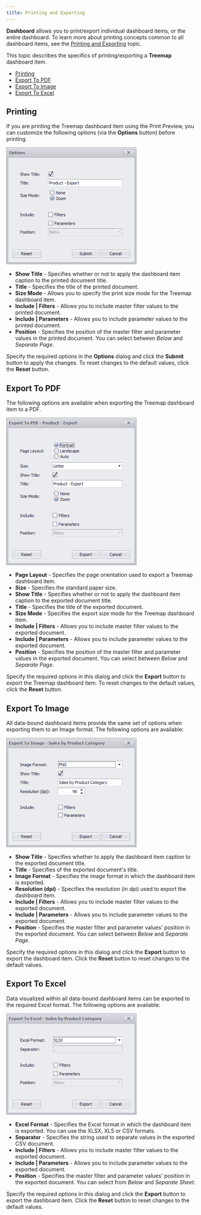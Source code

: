 ```yaml
---
title: Printing and Exporting
---
```

**Dashboard** allows you to print/export individual dashboard items, or the entire dashboard. To learn more about printing concepts common to all dashboard items, see the [Printing and Exporting](../../../../../dashboard-for-desktop/articles/dashboard-viewer/printing-and-exporting.md) topic.

This topic describes the specifics of printing/exporting a **Treemap** dashboard item.
* [Printing](#printing)
* [Export To PDF](#export-to-pdf)
* [Export To Image](#export-to-image)
* [Export To Excel](#export-to-excel)

## <a name="printing"/>Printing
If you are printing the Treemap dashboard item using the Print Preview, you can customize the following options (via the **Options** button) before printing.

![Treemap_PrintingOptionsDialog](../../../../images/Img125450.png)
* **Show Title** - Specifies whether or not to apply the dashboard item caption to the printed document title.
* **Title** - Specifies the title of the printed document.
* **Size Mode** - Allows you to specify the print size mode for the Treemap dashboard item.
* **Include | Filters** - Allows you to include master filter values to the printed document.
* **Include | Parameters** - Allows you to include parameter values to the printed document.
* **Position** - Specifies the position of the master filter and parameter values in the printed document. You can select between _Below_ and _Separate Page_.

Specify the required options in the **Options** dialog and click the **Submit** button to apply the changes. To reset changes to the default values, click the **Reset** button.

## <a name="export-to-pdf"/>Export To PDF
The following options are available when exporting the Treemap dashboard item to a PDF.

![Treemap_PDFExportOptionsDialog](../../../../images/Img125451.png)
* **Page Layout** - Specifies the page orientation used to export a Treemap dashboard item.
* **Size** - Specifies the standard paper size.
* **Show Title** - Specifies whether or not to apply the dashboard item caption to the exported document title.
* **Title** - Specifies the title of the exported document.
* **Size Mode** - Specifies the export size mode for the Treemap dashboard item.
* **Include | Filters** - Allows you to include master filter values to the exported document.
* **Include | Parameters** - Allows you to include parameter values to the exported document.
* **Position** - Specifies the position of the master filter and parameter values in the exported document. You can select between _Below_ and _Separate Page_.

Specify the required options in this dialog and click the **Export** button to export the Treemap dashboard item. To reset changes to the default values, click the **Reset** button.

## <a name="export-to-image"/>Export To Image
All data-bound dashboard items provide the same set of options when exporting them to an Image format. The following options are available:

![Chart_ImageExportOptionsDialog](../../../../images/Img22918.png)
* **Show Title** - Specifies whether to apply the dashboard item caption to the exported document title.
* **Title** - Specifies of the exported document's title.
* **Image Format** - Specifies the image format in which the dashboard item is exported.
* **Resolution (dpi)** - Specifies the resolution (in dpi) used to export the dashboard item.
* **Include | Filters** - Allows you to include master filter values to the exported document.
* **Include | Parameters** - Allows you to include parameter values to the exported document.
* **Position** - Specifies the master filter and parameter values' position in the exported document. You can select between _Below_ and _Separate Page_.

Specify the required options in this dialog and click the **Export** button to export the dashboard item. Click the **Reset** button to reset changes to the default values.

## <a name="export-to-excel"/>Export To Excel
Data visualized within all data-bound dashboard items can be exported to the required Excel format. The following options are available:

![ExportToExcelDialog](../../../../images/Img120974.png)
* **Excel Format** - Specifies the Excel format in which the dashboard item is exported. You can use the XLSX, XLS or CSV formats.
* **Separator** - Specifies the string used to separate values in the exported CSV document.
* **Include | Filters** - Allows you to include master filter values to the exported document.
* **Include | Parameters** - Allows you to include parameter values to the exported document.
* **Position** - Specifies the master filter and parameter values' position in the exported document. You can select from _Below_ and _Separate Sheet_.

Specify the required options in this dialog and click the **Export** button to export the dashboard item. Click the **Reset** button to reset changes to the default values.